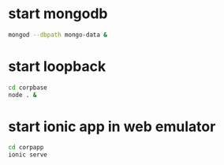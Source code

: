
# start mongodb

```bash
mongod --dbpath mongo-data &
```

# start loopback

```bash
cd corpbase
node . &
```

# start ionic app in web emulator

```bash
cd corpapp
ionic serve
```


